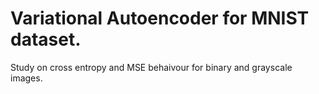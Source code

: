 # Variational Autoencoder for MNIST dataset. 
Study on cross entropy and MSE behaivour for binary and grayscale images.
